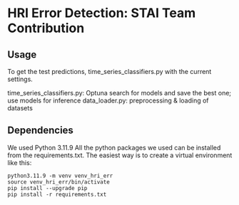 # HRI Error Detection: STAI Team Contribution

## Usage
To get the test predictions, time_series_classifiers.py with the current settings. 

time_series_classifiers.py: Optuna search for models and save the best one; use models for inference
data_loader.py: preprocessing & loading of datasets

## Dependencies
We used Python 3.11.9 All the python packages we used can be installed from the requirements.txt. 
The easiest way is to create a virtual environment like this: 
```
python3.11.9 -m venv venv_hri_err
source venv_hri_err/bin/activate
pip install --upgrade pip
pip install -r requirements.txt
```
